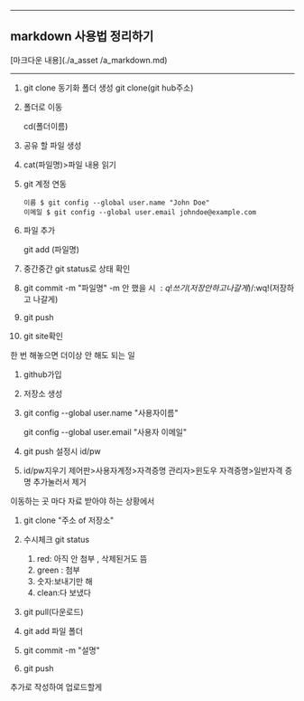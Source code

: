 

---

##  markdown 사용법 정리하기
[마크다운 내용](./a_asset /a_markdown.md)

---


1. git clone 동기화 폴더 생성  git clone(git hub주소)

2. 폴더로 이동

   cd(폴더이름)

3. 공유 할  파일 생성

4. cat(파일명)>파일 내용 읽기

5. git 계정 연동

   ```console
   이름 $ git config --global user.name "John Doe"
   이메일 $ git config --global user.email johndoe@example.com
   ```

6. 파일 추가

   git add (파일명)

7. 중간중간 git status로 상태 확인

8. git commit -m "파일명" -m 안 했을 시 $:q!쓰기(저장 안 하고 나갈게)/$:wq!(저장하고 나갈게)

9. git push

10. git site확인





한 번 해놓으면 더이상 안 해도 되는 일  <in my computer>

1. github가입

2. 저장소 생성

3. git config --global user.name "사용자이름"

   git config --global user.email "사용자 이메일"

4. git push 설정시 id/pw

5. id/pw지우기 제어판>사용자계정>자격증명 관리자>윈도우 자격증명>일반자격 증명 추가눌러서 제거



이동하는 곳 마다 자료 받아야 하는 상황에서 

1. git clone "주소 of 저장소"
2. 수시체크 git status 
   1. red: 아직 안 첨부 , 삭제된거도 뜸
   2. green : 첨부  
   3. 숫자:보내기만 해 
   4. clean:다 보냈다

3. git pull(다운로드)
4. git add 파일 폴더
5. git commit -m "설명"
6. git push

추가로 작성하여 업로드할게